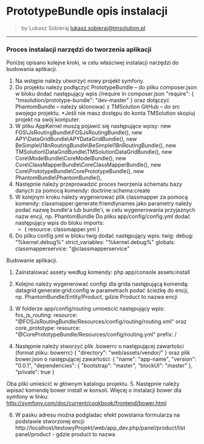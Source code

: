 # PrototypeBundle opis instalacji

>by Lukasz Sobieraj <lukasz.sobieraj@tmsolution.pl>

---

### Proces instalacji narzędzi do tworzenia aplikacji

Poniżej opisano kolejne kroki, w celu właściwej instalacji narzędzi do budowania aplikacji.
1. Na wstępie należy utworzyć nowy projekt symfony.
2. Do projektu należy podłączyć PrototypeBundle – do pliku composer.json w bloku dodać następujący wpis
//require in composer.json
"require": {
        "tmsolution/prototype-bundle": "dev-master"
}
oraz dołączyć PhantomBundle – należy sklonować z TMSolution GitHub – do src swojego projektu.
*Jeśli nie masz dostępu do konta TMSolution skopiuj projekt na swój komputer.
3. W pliku AppKernel muszą pojawić się następujące wpisy:
            new FOS\JsRoutingBundle\FOSJsRoutingBundle(),
            new APY\DataGridBundle\APYDataGridBundle(),
            new BeSimple\I18nRoutingBundle\BeSimpleI18nRoutingBundle(),
            new TMSolution\DataGridBundle\TMSolutionDataGridBundle(),
            new Core\ModelBundle\CoreModelBundle(),
            new Core\ClassMapperBundle\CoreClassMapperBundle(),
            new Core\PrototypeBundle\CorePrototypeBundle(),
            new PhantomBundle\PhantomBundle(), 
4. Następnie należy przeprowadzić proces tworzenia schematu bazy danych za pomocą komendy:
doctrine:schema:create
5. W kolejnym kroku należy wygenerować plik classmapper za pomocą komendy:
classmapper:generate:friendlynames 
jako parametry należy podać nazwę bundle'a lub bundle'i, w celu wygenerowania przyjaznych nazw encji, np. PhantomBundle
Do pliku app/config/config.yml dodać następujący wpis do bloku imports:
    - { resource: classmapper.yml }
6. Do pliku config.yml w bloku twig dodać następujący wpis:
twig:
    debug:            "%kernel.debug%"
    strict_variables: "%kernel.debug%"
    globals:
        classmapperservice: "@classmapperservice"


Budowanie aplikacji.

1. Zainstalować assety według komendy: php app/console assets:install
2. Kolejno należy wygenerować configi dla grida następującą komendą:
datagrid:generate:grid:config
w parametrach podać ścieżkę do encji, np. PhantomBundle/Entity/Product, gdzie Product to nazwa encji
3. W folderze app/config/routing umioeścić następujący wpis:
fos_js_routing:
    resource: "@FOSJsRoutingBundle/Resources/config/routing/routing.xml" 
oraz
core_prototype:
    resource: "@CorePrototypeBundle/Resources/config/routing.yml"
    prefix:   /

4.  Następnie należy stworzyć plik .bowerrc o następującej zawartości (format pliku: bowerrc)
{
    "directory": "web/assets/vendor/"
}
oraz plik bower.json o następującej zawartości:
{
  "name": "app-name",
  "version": "0.0.1",
  "dependencies": {
  "bootstrap": "master",
  "blockUI": "master"
      },
  "private": true
}

Oba pliki umieścić w głównym katalogu projektu.
5. Następnie należy wpisać komendę bower install w konsoli. Więcej o instalacji bower dla symfony w linku: http://symfony.com/doc/current/cookbook/frontend/bower.html

6. W  pasku adresu można podgladac efekt powstania formularza na podstawie stworzonej encji:
http://localhost/testowyProjekt/web/app_dev.php/panel/product/list
panel/product - gdzie product to nazwa 

